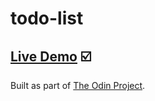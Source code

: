 # todo-list

## [Live Demo](https://bdahle.github.io/todo-list/) :ballot_box_with_check:

Built as part of [The Odin Project](https://www.theodinproject.com/).
